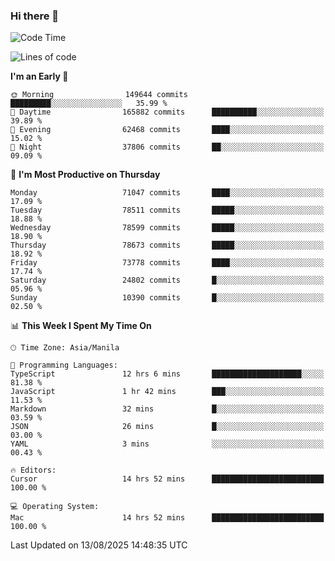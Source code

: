 ### Hi there 👋

<!--START_SECTION:waka-->
![Code Time](http://img.shields.io/badge/Code%20Time-6%2C179%20hrs%2029%20mins-blue)

![Lines of code](https://img.shields.io/badge/From%20Hello%20World%20I%27ve%20Written-140.9%20million%20lines%20of%20code-blue)

**I'm an Early 🐤** 

```text
🌞 Morning                149644 commits      █████████░░░░░░░░░░░░░░░░   35.99 % 
🌆 Daytime                165882 commits      ██████████░░░░░░░░░░░░░░░   39.89 % 
🌃 Evening                62468 commits       ████░░░░░░░░░░░░░░░░░░░░░   15.02 % 
🌙 Night                  37806 commits       ██░░░░░░░░░░░░░░░░░░░░░░░   09.09 % 
```
📅 **I'm Most Productive on Thursday** 

```text
Monday                   71047 commits       ████░░░░░░░░░░░░░░░░░░░░░   17.09 % 
Tuesday                  78511 commits       █████░░░░░░░░░░░░░░░░░░░░   18.88 % 
Wednesday                78599 commits       █████░░░░░░░░░░░░░░░░░░░░   18.90 % 
Thursday                 78673 commits       █████░░░░░░░░░░░░░░░░░░░░   18.92 % 
Friday                   73778 commits       ████░░░░░░░░░░░░░░░░░░░░░   17.74 % 
Saturday                 24802 commits       █░░░░░░░░░░░░░░░░░░░░░░░░   05.96 % 
Sunday                   10390 commits       █░░░░░░░░░░░░░░░░░░░░░░░░   02.50 % 
```


📊 **This Week I Spent My Time On** 

```text
🕑︎ Time Zone: Asia/Manila

💬 Programming Languages: 
TypeScript               12 hrs 6 mins       ████████████████████░░░░░   81.38 % 
JavaScript               1 hr 42 mins        ███░░░░░░░░░░░░░░░░░░░░░░   11.53 % 
Markdown                 32 mins             █░░░░░░░░░░░░░░░░░░░░░░░░   03.59 % 
JSON                     26 mins             █░░░░░░░░░░░░░░░░░░░░░░░░   03.00 % 
YAML                     3 mins              ░░░░░░░░░░░░░░░░░░░░░░░░░   00.43 % 

🔥 Editors: 
Cursor                   14 hrs 52 mins      █████████████████████████   100.00 % 

💻 Operating System: 
Mac                      14 hrs 52 mins      █████████████████████████   100.00 % 
```


 Last Updated on 13/08/2025 14:48:35 UTC
<!--END_SECTION:waka-->


<!--
**rad182/rad182** is a ✨ _special_ ✨ repository because its `README.md` (this file) appears on your GitHub profile.

Here are some ideas to get you started:

- 🔭 I’m currently working on ...
- 🌱 I’m currently learning ...
- 👯 I’m looking to collaborate on ...
- 🤔 I’m looking for help with ...
- 💬 Ask me about ...
- 📫 How to reach me: ...
- 😄 Pronouns: ...
- ⚡ Fun fact: ...
-->
